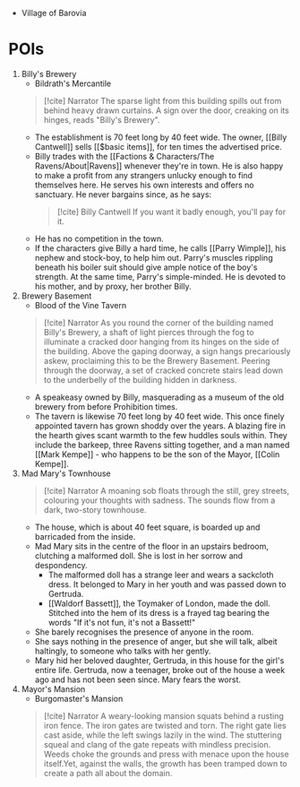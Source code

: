- Village of Barovia

# POIs
1. Billy's Brewery
	- Bildrath's Mercantile
	> [!cite] Narrator
	> The sparse light from this building spills out from behind heavy drawn curtains. A sign over the door, creaking on its hinges, reads "Billy's Brewery".
	- The establishment is 70 feet long by 40 feet wide. The owner, [[Billy Cantwell]] sells [[$basic items]], for ten times the advertised price.
	- Billy trades with the [[Factions & Characters/The Ravens/About|Ravens]] whenever they're in town. He is also happy to make a profit from any strangers unlucky enough to find themselves here. He serves his own interests and offers no sanctuary. He never bargains since, as he says:
		> [!cite] Billy Cantwell
		> If you want it badly enough, you'll pay for it.
	- He has no competition in the town.
	- If the characters give Billy a hard time, he calls [[Parry Wimple]], his nephew and stock-boy, to help him out. Parry's muscles rippling beneath his boiler suit should give ample notice of the boy's strength. At the same time, Parry's simple-minded. He is devoted to his mother, and by proxy, her brother Billy.
2. Brewery Basement
	- Blood of the Vine Tavern
	> [!cite] Narrator
	> As you round the corner of the building named Billy's Brewery, a shaft of light pierces through the fog to illuminate a cracked door hanging from its hinges on the side of the building. Above the gaping doorway, a sign hangs precariously askew, proclaiming this to be the Brewery Basement. Peering through the doorway, a set of cracked concrete stairs lead down to the underbelly of the building hidden in darkness.
	- A speakeasy owned by Billy, masquerading as a museum of the old brewery from before Prohibition times.
	- The tavern is likewise 70 feet long by 40 feet wide. This once finely appointed tavern has grown shoddy over the years. A blazing fire in the hearth gives scant warmth to the few huddles souls within. They include the barkeep, three Ravens sitting together, and a man named [[Mark Kempe]] - who happens to be the son of the Mayor, [[Colin Kempe]].
3. Mad Mary's Townhouse
	> [!cite] Narrator
	> A moaning sob floats through the still, grey streets, colouring your thoughts with sadness. The sounds flow from a dark, two-story townhouse.
	- The house, which is about 40 feet square, is boarded up and barricaded from the inside.
	- Mad Mary sits in the centre of the floor in an upstairs bedroom, clutching a malformed doll. She is lost in her sorrow and despondency.
		- The malformed doll has a strange leer and wears a sackcloth dress. It belonged to Mary in her youth and was passed down to Gertruda.
		- [[Waldorf Bassett]], the Toymaker of London, made the doll. Stitched into the hem of its dress is a frayed tag bearing the words "If it's not fun, it's not a Bassett!"
	- She barely recognises the presence of anyone in the room.
	- She says nothing in the presence of anger, but she will talk, albeit haltingly, to someone who talks with her gently.
	- Mary hid her beloved daughter, Gertruda, in this house for the girl's entire life. Gertruda, now a teenager, broke out of the house a week ago and has not been seen since. Mary fears the worst.
4. Mayor's Mansion
	- Burgomaster's Mansion
	> [!cite] Narrator
	> A weary-looking mansion squats behind a rusting iron fence. The iron gates are twisted and torn. The right gate lies cast aside, while the left swings lazily in the wind. The stuttering squeal and clang of the gate repeats with mindless precision. Weeds choke the grounds and press with menace upon the house itself.Yet, against the walls, the growth has been tramped down to create a path all about the domain. 